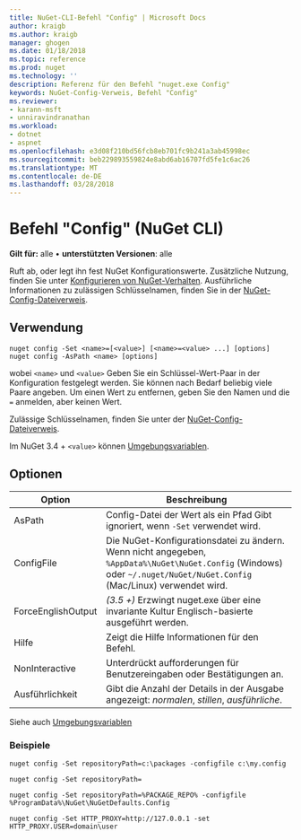 ```yaml
---
title: NuGet-CLI-Befehl "Config" | Microsoft Docs
author: kraigb
ms.author: kraigb
manager: ghogen
ms.date: 01/18/2018
ms.topic: reference
ms.prod: nuget
ms.technology: ''
description: Referenz für den Befehl "nuget.exe Config"
keywords: NuGet-Config-Verweis, Befehl "Config"
ms.reviewer:
- karann-msft
- unniravindranathan
ms.workload:
- dotnet
- aspnet
ms.openlocfilehash: e3d08f210bd56fcb8eb701fc9b241a3ab45998ec
ms.sourcegitcommit: beb229893559824e8abd6ab16707fd5fe1c6ac26
ms.translationtype: MT
ms.contentlocale: de-DE
ms.lasthandoff: 03/28/2018
---
```

# <a name="config-command-nuget-cli"></a>Befehl "Config" (NuGet CLI)

**Gilt für:** alle &bullet; **unterstützten Versionen**: alle

Ruft ab, oder legt ihn fest NuGet Konfigurationswerte. Zusätzliche Nutzung, finden Sie unter [Konfigurieren von NuGet-Verhalten](../consume-packages/configuring-nuget-behavior.md). Ausführliche Informationen zu zulässigen Schlüsselnamen, finden Sie in der [NuGet-Config-Dateiverweis](../reference/nuget-config-file.md).

## <a name="usage"></a>Verwendung

```cli
nuget config -Set <name>=[<value>] [<name>=<value> ...] [options]
nuget config -AsPath <name> [options]
```

wobei `<name>` und `<value>` Geben Sie ein Schlüssel-Wert-Paar in der Konfiguration festgelegt werden. Sie können nach Bedarf beliebig viele Paare angeben. Um einen Wert zu entfernen, geben Sie den Namen und die `=` anmelden, aber keinen Wert.

Zulässige Schlüsselnamen, finden Sie unter der [NuGet-Config-Dateiverweis](../reference/nuget-config-file.md).

Im NuGet 3.4 + `<value>` können [Umgebungsvariablen](cli-ref-environment-variables.md).

## <a name="options"></a>Optionen

| Option | Beschreibung |
| --- | --- |
| AsPath | Config-Datei der Wert als ein Pfad Gibt ignoriert, wenn `-Set` verwendet wird. |
| ConfigFile | Die NuGet-Konfigurationsdatei zu ändern. Wenn nicht angegeben, `%AppData%\NuGet\NuGet.Config` (Windows) oder `~/.nuget/NuGet/NuGet.Config` (Mac/Linux) verwendet wird.|
| ForceEnglishOutput | *(3.5 +)*  Erzwingt nuget.exe über eine invariante Kultur Englisch-basierte ausgeführt werden. |
| Hilfe | Zeigt die Hilfe Informationen für den Befehl. |
| NonInteractive | Unterdrückt aufforderungen für Benutzereingaben oder Bestätigungen an. |
| Ausführlichkeit | Gibt die Anzahl der Details in der Ausgabe angezeigt: *normalen*, *stillen*, *ausführliche*. |

Siehe auch [Umgebungsvariablen](cli-ref-environment-variables.md)

### <a name="examples"></a>Beispiele

```cli
nuget config -Set repositoryPath=c:\packages -configfile c:\my.config

nuget config -Set repositoryPath=

nuget config -Set repositoryPath=%PACKAGE_REPO% -configfile %ProgramData%\NuGet\NuGetDefaults.Config

nuget config -Set HTTP_PROXY=http://127.0.0.1 -set HTTP_PROXY.USER=domain\user
```
